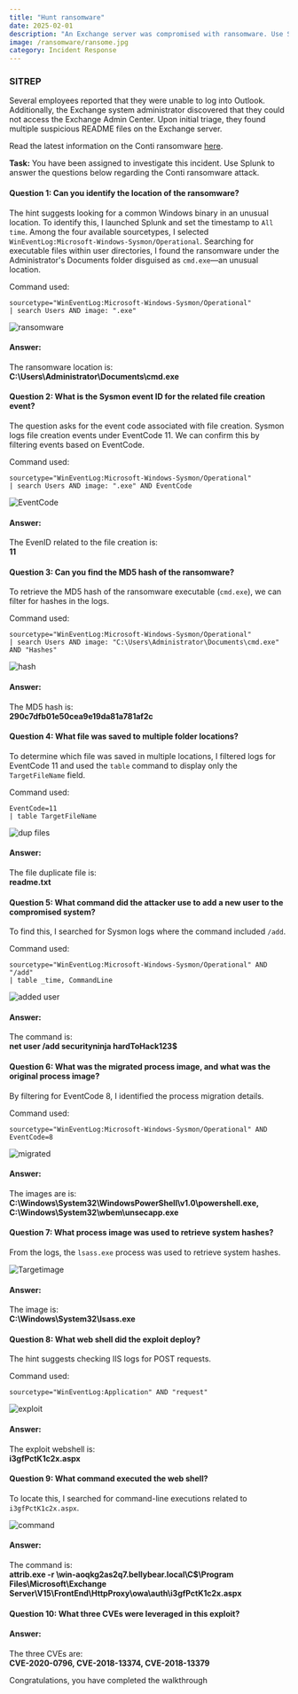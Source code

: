 ```yaml
---
title: "Hunt ransomware"
date: 2025-02-01
description: "An Exchange server was compromised with ransomware. Use Splunk to investigate how the attackers compromised the server."
image: /ransomware/ransome.jpg
category: Incident Response
---
```


### SITREP
Several employees reported that they were unable to log into Outlook. Additionally, the Exchange system administrator discovered that they could not access the Exchange Admin Center. Upon initial triage, they found multiple suspicious README files on the Exchange server.

Read the latest information on the Conti ransomware [here](https://www.bleepingcomputer.com/news/security/fbi-cisa-and-nsa-warn-of-escalating-conti-ransomware-attacks/).


**Task:** You have been assigned to investigate this incident. Use Splunk to answer the questions below regarding the Conti ransomware attack.

#### Question 1: Can you identify the location of the ransomware?
The hint suggests looking for a common Windows binary in an unusual location. To identify this, I launched Splunk and set the timestamp to `All time`. Among the four available sourcetypes, I selected `WinEventLog:Microsoft-Windows-Sysmon/Operational`. Searching for executable files within user directories, I found the ransomware under the Administrator's Documents folder disguised as `cmd.exe`—an unusual location.

Command used:
```Splunk
sourcetype="WinEventLog:Microsoft-Windows-Sysmon/Operational"
| search Users AND image: ".exe"
```

![ransomware](/blog-images/ransomware/q1.PNG)

#### **Answer:**
The ransomware location is:  
**C:\Users\Administrator\Documents\cmd.exe**

#### Question 2: What is the Sysmon event ID for the related file creation event?
The question asks for the event code associated with file creation. Sysmon logs file creation events under EventCode 11. We can confirm this by filtering events based on EventCode.

Command used:
```Splunk
sourcetype="WinEventLog:Microsoft-Windows-Sysmon/Operational"
| search Users AND image: ".exe" AND EventCode
```

![EventCode](/blog-images/ransomware/q2.PNG)

#### **Answer:**
The EvenID related to the file creation is:  
**11**

#### Question 3: Can you find the MD5 hash of the ransomware?
To retrieve the MD5 hash of the ransomware executable (`cmd.exe`), we can filter for hashes in the logs.

Command used:
```Splunk
sourcetype="WinEventLog:Microsoft-Windows-Sysmon/Operational"
| search Users AND image: "C:\Users\Administrator\Documents\cmd.exe" AND "Hashes"
```

![hash](/blog-images/ransomware/q3.PNG)

#### **Answer:**
The MD5 hash is:  
**290c7dfb01e50cea9e19da81a781af2c**

#### Question 4: What file was saved to multiple folder locations?
To determine which file was saved in multiple locations, I filtered logs for EventCode 11 and used the `table` command to display only the `TargetFileName` field.

Command used:
```Splunk
EventCode=11
| table TargetFileName
```

![dup files](/blog-images/ransomware/q4.PNG)

#### **Answer:**
The file duplicate file is:  
**readme.txt**

#### Question 5: What command did the attacker use to add a new user to the compromised system?
To find this, I searched for Sysmon logs where the command included `/add`.

Command used:
```Splunk
sourcetype="WinEventLog:Microsoft-Windows-Sysmon/Operational" AND "/add"
| table _time, CommandLine
```

![added user](/blog-images/ransomware/q5.PNG)

#### **Answer:**
The command is:  
**net user /add securityninja hardToHack123$**

#### Question 6: What was the migrated process image, and what was the original process image?
By filtering for EventCode 8, I identified the process migration details.

Command used:
```Splunk
sourcetype="WinEventLog:Microsoft-Windows-Sysmon/Operational" AND EventCode=8
```

![migrated](/blog-images/ransomware/q6.PNG)

#### **Answer:**
The images are is:  
**C:\Windows\System32\WindowsPowerShell\v1.0\powershell.exe, C:\Windows\System32\wbem\unsecapp.exe**

#### Question 7: What process image was used to retrieve system hashes?

From the logs, the `lsass.exe` process was used to retrieve system hashes.

![Targetimage](/blog-images/ransomware/q7.PNG)

#### **Answer:**
The image is:  
**C:\Windows\System32\lsass.exe**

#### Question 8: What web shell did the exploit deploy?
The hint suggests checking IIS logs for POST requests.

Command used:
```Splunk
sourcetype="WinEventLog:Application" AND "request"
```

![exploit](/blog-images/ransomware/q8.PNG)

#### **Answer:**
The exploit webshell is:  
**i3gfPctK1c2x.aspx**

#### Question 9: What command executed the web shell?
To locate this, I searched for command-line executions related to `i3gfPctK1c2x.aspx`.

![command](/blog-images/ransomware/q9.PNG)

#### **Answer:**
The command is:  
**attrib.exe -r \\win-aoqkg2as2q7.bellybear.local\C$\Program Files\Microsoft\Exchange Server\V15\FrontEnd\HttpProxy\owa\auth\i3gfPctK1c2x.aspx**

#### Question 10: What three CVEs were leveraged in this exploit?

#### **Answer:**
The three CVEs are:  
**CVE-2020-0796, CVE-2018-13374, CVE-2018-13379**

Congratulations, you have completed the walkthrough
